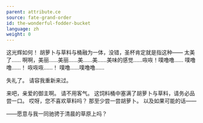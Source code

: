 ```yaml
---
parent: attribute.ce
source: fate-grand-order
id: the-wonderful-fodder-bucket
language: zh
weight: 0
---
```


这光辉如何！
胡萝卜与草料与桶融为一体，没错，圣杯肯定就是指这种——
太美了……
啊啊，美丽……美丽……美……美……美味的感觉……咴咴！噗噜噜……
噗噜噜……！
咴咴咴……！
噗噜……噗噜噜……

失礼了。
请容我重新来过。

来吧，亲爱的御主啊。
请不用客气。
这饲料桶中塞满了胡萝卜与草料，请务必品尝一口。
哎呀，您不喜欢草料吗？
那至少尝一尝胡萝卜。
以及如果可能的话——

——愿意与我一同驰骋于清晨的草原上吗？
